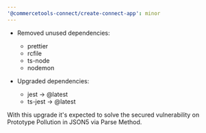 ```yaml
---
'@commercetools-connect/create-connect-app': minor
---
```


- Removed unused dependencies:

  - prettier
  - rcfile
  - ts-node
  - nodemon

- Upgraded dependencies:
  - jest -> @latest
  - ts-jest -> @latest

With this upgrade it's expected to solve the secured vulnerability on Prototype Pollution in JSON5 via Parse Method.
